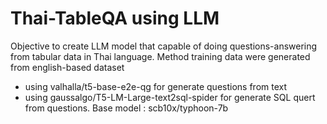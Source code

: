 # Thai-TableQA using LLM 
Objective
to create LLM model that capable of doing questions-answering from tabular data in Thai language.
Method
training data were generated from english-based dataset 
- using valhalla/t5-base-e2e-qg for generate questions from text
- using gaussalgo/T5-LM-Large-text2sql-spider for generate SQL quert from questions.
Base model : scb10x/typhoon-7b
